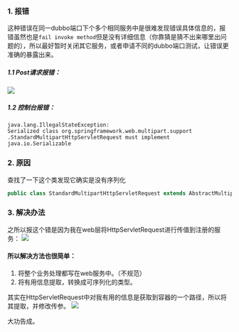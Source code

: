 ###   1. 报错
这种错误在同一dubbo端口下个多个相同服务中是很难发现错误具体信息的，报错虽然也是`fail invoke method`但是没有详细信息（你靠猜是猜不出来哪里出问题的），所以最好暂时关闭其它服务，或者申请不同的dubbo端口测试，让错误更准确的暴露出来。

#####    1.1 Post请求报错：

![](https://upload-images.jianshu.io/upload_images/5786888-9d65e26b7375ffdf.png?imageMogr2/auto-orient/strip%7CimageView2/2/w/1240)

#####    1.2 控制台报错：
```
java.lang.IllegalStateException: 
Serialized class org.springframework.web.multipart.support
.StandardMultipartHttpServletRequest must implement java.io.Serializable
```
###   2. 原因

查找了一下这个类发现它确实是没有序列化
```java
public class StandardMultipartHttpServletRequest extends AbstractMultipartHttpServletRequest {...}
```

###   3. 解决办法
之所以报这个错是因为我在web层将HttpServletRequest进行传值到注册的服务：
![](https://upload-images.jianshu.io/upload_images/5786888-bb4be85e7a28ea8f.png?imageMogr2/auto-orient/strip%7CimageView2/2/w/1240)

####    所以解决方法也很简单：
1. 将整个业务处理都写在web服务中。（不规范）
2. 将有用信息提取，转换成可序列化的类型。

其实在HttpServletRequest中对我有用的信息是获取到容器的一个路径，所以将其提取，并修改传参。
![](https://upload-images.jianshu.io/upload_images/5786888-fd71a9ff61d19586.png?imageMogr2/auto-orient/strip%7CimageView2/2/w/1240)

大功告成。
